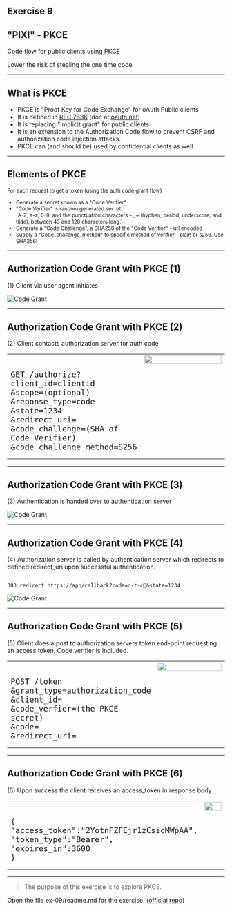 ## Exercise 9

## "PIXI" - PKCE

Code flow for public clients using PKCE

Lower the risk of stealing the one time code

---

## What is PKCE

* PKCE is "Proof Key for Code Exchange" for oAuth Public clients
* It is defined in [RFC 7636](https://datatracker.ietf.org/doc/draft-ietf-oauth-spop/15/) (doc at [oauth.net](https://oauth.net/2/pkce/))
* It is replacing "Implicit grant" for public clients
* It is an extension to the Authorization Code flow to prevent CSRF and authorization code injection attacks.
* PKCE can (and should be) used by confidential clients as well


---

## Elements of PKCE

<div style="font-size:0.85em">

For each request to get a token (using the auth code grant flow)

* Generate a secret known as a "Code Verifier"
* "Code Verifier" is random generated secret.<br/> (A-Z, a-z, 0-9, and the punctuation characters -._~ (hyphen, period, underscore, and tilde), between 43 and 128 characters long.)
* Generate a "Code Challenge", a SHA256 of the "Code Verifier" - url encoded
* Supply a "Code_challenge_method" to specific method of verifier - plain or s256. Use SHA256!

</div>

---

## Authorization Code Grant with PKCE (1)

(1) Client via user agent initiates

![Code Grant](content/images/oauth_code_flow.jpg)<!-- .element style="width:60%"-->

---

## Authorization Code Grant with PKCE (2)

(2) Client contacts authorization server for auth code

<table>
<col style="width:60%">
<col style="width:40%">
<tr>
  <td style=" vertical-align: top;">
  <pre><code style=" font-size: large  ">
GET /authorize?
client_id=clientid
&scope=(optional)
&reponse_type=code
&state=1234
&redirect_uri=
&code_challenge=(SHA of Code Verifier)
&code_challenge_method=S256
</code></pre>
  </td>
  <td style=" vertical-align: top;">
  <img src="content/images/oauth_code_flow.jpg" width="100%">
  </td>
</tr>
</table>

---

## Authorization Code Grant with PKCE (3)

(3) Authentication is handed over to authentication server

![Code Grant](content/images/oauth_code_flow.jpg)<!-- .element style="width:50%"-->

---

## Authorization Code Grant with PKCE (4)

(4) Authorization server is called by authentication server which redirects to defined redirect_uri upon successful authentication.

<pre><code>
303 redirect https://app/callback?code=o-t-c&state=1234
</code></pre>

![Code Grant](content/images/oauth_code_flow.jpg)<!-- .element style="width:30%"-->

---

## Authorization Code Grant with PKCE (5)

(5) Client does a post to authorization servers token end-point requesting an access token. Code verifier is included.

<table>
<col style="width:60%">
<col style="width:40%">
<tr>
  <td style=" vertical-align: top;">
  <pre><code style=" font-size: large  ">
POST /token 
&grant_type=authorization_code
&client_id=
&code_verfier=(the PKCE secret)
&code=
&redirect_uri=
</code></pre>
  </td>
  <td style=" vertical-align: top;">
  <img src="content/images/oauth_code_flow.jpg" width="100%">
  </td>
</tr>
</table>

---

## Authorization Code Grant with PKCE (6)

(6) Upon success the client receives an access_token in response body

<table>
<col style="width:60%">
<col style="width:40%">
<tr>
  <td style=" vertical-align: top;">
  <pre><code style=" font-size: large  ">
{
"access_token":"2YotnFZFEjr1zCsicMWpAA",
"token_type":"Bearer",
"expires_in":3600
}
</code></pre>
  </td>
  <td style=" vertical-align: top;">
  <img src="content/images/oauth_code_flow.jpg" width="100%">
  </td>
</tr>
</table>

---

>The purpose of this exercise is to explore PKCE.

Open the file ex-09/readme.md for the exercise. ([official repo](https://github.com/equinor/appsec-fundamentals-authn-authz/blob/main/ex-09/readme.md))

